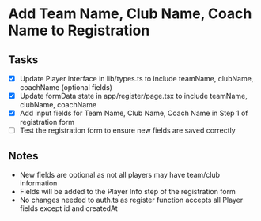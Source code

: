 # Add Team Name, Club Name, Coach Name to Registration

## Tasks
- [x] Update Player interface in lib/types.ts to include teamName, clubName, coachName (optional fields)
- [x] Update formData state in app/register/page.tsx to include teamName, clubName, coachName
- [x] Add input fields for Team Name, Club Name, Coach Name in Step 1 of registration form
- [ ] Test the registration form to ensure new fields are saved correctly

## Notes
- New fields are optional as not all players may have team/club information
- Fields will be added to the Player Info step of the registration form
- No changes needed to auth.ts as register function accepts all Player fields except id and createdAt
